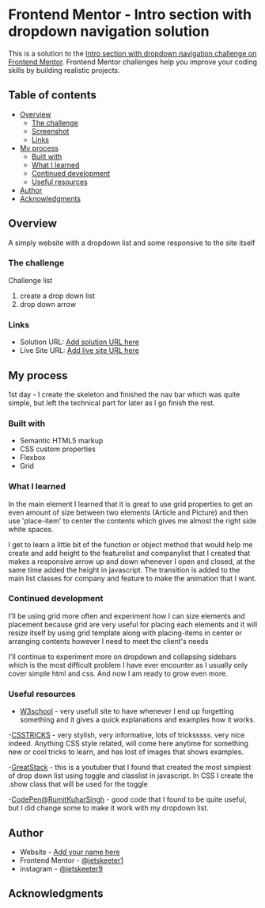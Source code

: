 # Frontend Mentor - Intro section with dropdown navigation solution

This is a solution to the [Intro section with dropdown navigation challenge on Frontend Mentor](https://www.frontendmentor.io/challenges/intro-section-with-dropdown-navigation-ryaPetHE5). Frontend Mentor challenges help you improve your coding skills by building realistic projects. 

## Table of contents

- [Overview](#overview)
  - [The challenge](#the-challenge)
  - [Screenshot](#screenshot)
  - [Links](#links)
- [My process](#my-process)
  - [Built with](#built-with)
  - [What I learned](#what-i-learned)
  - [Continued development](#continued-development)
  - [Useful resources](#useful-resources)
- [Author](#author)
- [Acknowledgments](#acknowledgments)


## Overview

A simply website with a dropdown list and some responsive to the site itself

### The challenge

Challenge list 
 1. create a drop down list
 2. drop down arrow 

### Links

- Solution URL: [Add solution URL here](https://your-solution-url.com)
- Live Site URL: [Add live site URL here](https://your-live-site-url.com)

## My process

1st day - I create the skeleton and finished the nav bar which was quite simple, but left the technical part for later as I go finish the rest.

### Built with

- Semantic HTML5 markup
- CSS custom properties
- Flexbox
- Grid

### What I learned

In the main element I learned that it is great to use grid properties to get an even amount of size between two elements (Article and Picture) and then use 'place-item' to center the contents which gives me almost the right side white spaces.

I get to learn a little bit of the function or object method that would help me create and add height to the featurelist and companylist that I created that makes a responsive arrow up and down whenever I open and closed, at the same time added the height in javascript. The transition is added to the main list classes for company and feature to make the animation that I want.

### Continued development

I'll be using grid more often and experiment how I can size elements and placement because grid are very useful for placing each elements and it will resize itself by using grid template along with placing-items in center or arranging contents however I need to meet the client's needs

I'll continue to experiment more on dropdown and collapsing sidebars which is the most difficult problem I have ever encounter as I usually only cover simple html and css. And now I am ready to grow even more.

### Useful resources

- [W3school](https://www.w3schools.com) - very usefull site to have whenever I end up forgetting something and it gives a quick explanations and examples how it works.

-[CSSTRICKS](https://css-tricks.com/snippets/css/media-queries-for-standard-devices/) - very stylish, very informative, lots of tricksssss. very nice indeed. Anything CSS style related, will come here anytime for something new or cool tricks to learn, and has lost of images that shows examples.

-[GreatStack](https://www.youtube.com/watch?v=ybXulmeilFM) - this is a youtuber that I found that created the most simplest of drop down list using toggle and classlist in javascript. In CSS I create the .show class that will be used for the toggle

-[CodePen@RumitKuharSingh](https://codepen.io/rohitKumar/pen/azbBYo) - good code that I found to be quite useful, but I did change some to make it work with my dropdown list.

## Author

- Website - [Add your name here](https://www.your-site.com)
- Frontend Mentor - [@jetskeeter1](https://www.frontendmentor.io/profile/jetskeeter1)
- instagram - [@jetskeeter9](https://www.instagram.com/jetskeeter9)

## Acknowledgments
